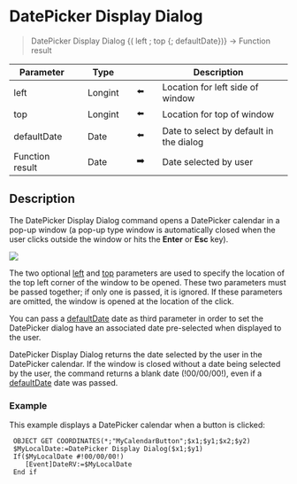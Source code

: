 # DatePicker Display Dialog

> DatePicker Display Dialog {( left ; top {; defaultDate})} -> Function result

| Parameter |     | Type |     |     |     | Description |     |
| --- | --- | --- | --- | --- | --- | --- | --- |
| left |     | Longint |     | ⬅️ |     | Location for left side of window |     |
| top |     | Longint |     | ⬅️ |     | Location for top of window |     |
| defaultDate |     | Date |     | ⬅️ |     | Date to select by default in the dialog |     |
| Function result |     | Date |     | ➡️ |     | Date selected by user |     |

## Description

The DatePicker Display Dialog command opens a DatePicker calendar in a pop-up window (a pop-up type window is automatically closed when the user clicks outside the window or hits the **Enter** or **Esc** key).

![](https://doc.4d.com/4Dv19/picture/307838/pict307838.en.png)

The two optional [left](# "Location for left side of window") and [top](# "Location for top of window") parameters are used to specify the location of the top left corner of the window to be opened. These two parameters must be passed together; if only one is passed, it is ignored. If these parameters are omitted, the window is opened at the location of the click.

You can pass a [defaultDate](# "Date to select by default in the dialog") date as third parameter in order to set the DatePicker dialog have an associated date pre-selected when displayed to the user.

DatePicker Display Dialog returns the date selected by the user in the DatePicker calendar. If the window is closed without a date being selected by the user, the command returns a blank date (!00/00/00!), even if a [defaultDate](# "Date to select by default in the dialog") date was passed.

### Example  

This example displays a DatePicker calendar when a button is clicked:

```4d
 OBJECT GET COORDINATES(*;"MyCalendarButton";$x1;$y1;$x2;$y2)  
 $MyLocalDate:=DatePicker Display Dialog($x1;$y1)  
 If($MyLocalDate #!00/00/00!)  
    [Event]DateRV:=$MyLocalDate  
 End if
```
